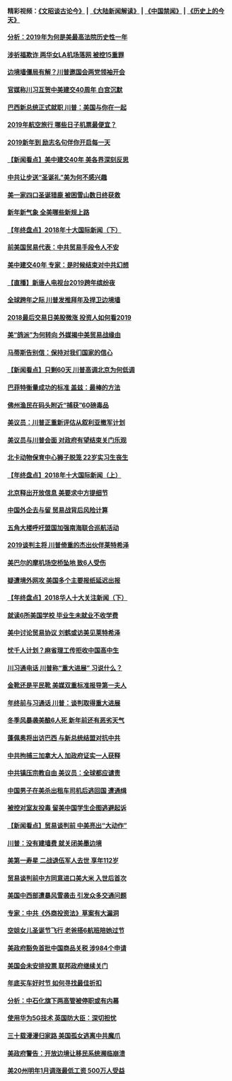 #### 精彩视频：[《文昭谈古论今》](https://github.com/gfw-breaker/wenzhao/blob/master/README.md?t=01020630) | [《大陆新闻解读》](https://github.com/gfw-breaker/ntdtv-comedy/blob/master/README.md?t=01020630) | [《中国禁闻》](https://github.com/gfw-breaker/ntdtv-news/blob/master/README.md?t=01020630) | [《历史上的今天》](https://github.com/gfw-breaker/today-in-history/blob/master/README.md?t=01020630) 

#### [分析：2019年为何是美最高法院历史性一年](../pages/nsc412/n10946956.md?t=01020630) 

#### [涉祈福欺诈 两华女LA机场落网 被控15重罪](../pages/nsc412/n10947313.md?t=01020630) 

#### [边境墙僵局有解？川普邀国会两党领袖开会](../pages/nsc412/n10947197.md?t=01020630) 

#### [官媒称川习互贺中美建交40周年 白宫沉默](../pages/nsc412/n10946780.md?t=01020630) 

#### [巴西新总统正式就职 川普：美国与你在一起](../pages/nsc412/n10947092.md?t=01020630) 

#### [2019年航空旅行 哪些日子机票最便宜？](../pages/nsc412/n10946996.md?t=01020630) 

#### [2019新年到 励志名句伴你开启每一天](../pages/nsc412/n10946988.md?t=01020630) 

#### [【新闻看点】美中建交40年 美各界深刻反思](../pages/nsc412/n10946586.md?t=01020630) 

#### [中共让步送“圣诞礼”美为何不感兴趣](../pages/nsc412/n10946815.md?t=01020630) 

#### [美一家四口圣诞猎鹿 被困雪山数日终获救](../pages/nsc412/n10946629.md?t=01020630) 

#### [新年新气象 全美哪些新规上路](../pages/nsc412/n10946572.md?t=01020630) 

#### [【年终盘点】2018年十大国际新闻（下）](../pages/nsc412/n10925458.md?t=01020630) 

#### [前美国贸易代表：中共贸易手段令人不安](../pages/nsc412/n10945914.md?t=01020630) 

#### [美中建交40年 专家：是时候结束对中共幻想](../pages/nsc412/n10945197.md?t=01020630) 

#### [【直播】新唐人电视台2019跨年缤纷夜](../pages/nsc412/n10921399.md?t=01020630) 

#### [全球跨年之际 川普发推拜年及捍卫边境墙](../pages/nsc412/n10944547.md?t=01020630) 

#### [2018最后交易日美股微涨 投资人如何看2019](../pages/nsc412/n10944797.md?t=01020630) 

#### [美“鸽派”为何转向 外媒揭中美贸易战缘由](../pages/nsc412/n10944317.md?t=01020630) 

#### [马蒂斯告别信：保持对我们国家的信心](../pages/nsc412/n10944833.md?t=01020630) 

#### [【新闻看点】只剩60天 川普高调北京为何低调](../pages/nsc412/n10944583.md?t=01020630) 

#### [巴菲特衡量成功的标准 盖兹：最棒的方法](../pages/nsc412/n10944666.md?t=01020630) 

#### [佛州渔民在码头附近“捕获”60磅毒品](../pages/nsc412/n10944528.md?t=01020630) 

#### [美议员：川普正重新评估从叙利亚撤军计划](../pages/nsc412/n10944364.md?t=01020630) 

#### [美议员与川普会面 对政府有望结束关门乐观](../pages/nsc412/n10944086.md?t=01020630) 

#### [北卡动物保育中心狮子脱笼 22岁实习生丧生](../pages/nsc412/n10944091.md?t=01020630) 

#### [【年终盘点】2018年十大国际新闻（上）](../pages/nsc412/n10924773.md?t=01020630) 

#### [北京释出开放信息 美要求中方提细节](../pages/nsc412/n10942850.md?t=01020630) 

#### [中国外企去与留 贸易战背后风险计算](../pages/nsc412/n10942968.md?t=01020630) 

#### [五角大楼呼吁盟国加强南海联合巡航活动](../pages/nsc412/n10942310.md?t=01020630) 

#### [2019谈判主将 川普倚重的杰出伙伴莱特希泽](../pages/nsc412/n10942156.md?t=01020630) 

#### [美巴尔的摩机场空桥坠地 致6人受伤](../pages/nsc412/n10942211.md?t=01020630) 

#### [疑遭境外网攻 美国多个主要报纸延迟出报](../pages/nsc412/n10942076.md?t=01020630) 

#### [【年终盘点】2018华人十大关注新闻（下）](../pages/nsc412/n10931088.md?t=01020630) 

#### [就读6所美国学校 毕业生未就业不收学费](../pages/nsc412/n10937342.md?t=01020630) 

#### [美中讨论贸易协议 刘鹤或访美见莱特希泽](../pages/nsc412/n10941352.md?t=01020630) 

#### [忧千人计划？麻省理工传拒收中国高中生](../pages/nsc412/n10941031.md?t=01020630) 

#### [川习通电话 川普称“重大进展” 习说什么？](../pages/nsc412/n10940712.md?t=01020630) 

#### [金靴还是平民靴 美媒双重标准报导第一夫人](../pages/nsc412/n10940654.md?t=01020630) 

#### [年终前与习通话 川普：谈判取得重大进展](../pages/nsc412/n10940508.md?t=01020630) 

#### [冬季风暴袭美酿6人死 新年前还有恶劣天气](../pages/nsc412/n10940428.md?t=01020630) 

#### [蓬佩奥将出访巴西 与新总统结盟对抗中共](../pages/nsc412/n10940393.md?t=01020630) 

#### [中共拘捕三加拿大人 加政府证实一人获释](../pages/nsc412/n10939393.md?t=01020630) 

#### [中共镇压宗教自由 美议员：全球都应谴责](../pages/nsc412/n10939131.md?t=01020630) 

#### [中国男子在美杀出租车司机后逃回国 遭通缉](../pages/nsc412/n10939162.md?t=01020630) 

#### [被控对室友投毒 留美中国学生企图逃避起诉](../pages/nsc412/n10939143.md?t=01020630) 

#### [【新闻看点】贸易谈判前 中美亮出“大动作”](../pages/nsc412/n10938838.md?t=01020630) 

#### [川普：没有建墙费 就关闭美墨边境](../pages/nsc412/n10939011.md?t=01020630) 

#### [美第一寿星 二战退伍军人去世 享年112岁](../pages/nsc412/n10938878.md?t=01020630) 

#### [贸易谈判前中方同意进口美大米 入世后首次](../pages/nsc412/n10938719.md?t=01020630) 

#### [美国中西部遭暴风雪袭击 引发众多交通问题](../pages/nsc412/n10938423.md?t=01020630) 

#### [专家：中共《外商投资法》草案有大漏洞](../pages/nsc412/n10936926.md?t=01020630) 

#### [空姐女儿圣诞节飞行 老爸搭6航班陪她过节](../pages/nsc412/n10937569.md?t=01020630) 

#### [美政府豁免首批中国商品关税 涉984个申请](../pages/nsc412/n10937177.md?t=01020630) 

#### [美国会未安排投票 联邦政府继续关门](../pages/nsc412/n10936951.md?t=01020630) 

#### [年底买车好时节 如何寻找最佳折扣](../pages/nsc412/n10936868.md?t=01020630) 

#### [分析：中石化旗下两高管被停职或有内幕](../pages/nsc412/n10936480.md?t=01020630) 

#### [使用华为5G技术 英国防大臣：深切担忧](../pages/nsc412/n10936847.md?t=01020630) 

#### [三十载漫漫归家路 美国孤女逃离中共魔爪](../pages/nsc412/n10936863.md?t=01020630) 

#### [美政府警告：开放边境让移民系统濒临崩溃](../pages/nsc412/n10936858.md?t=01020630) 

#### [美20州明年1月调涨最低工资 500万人受益](../pages/nsc412/n10936813.md?t=01020630) 

